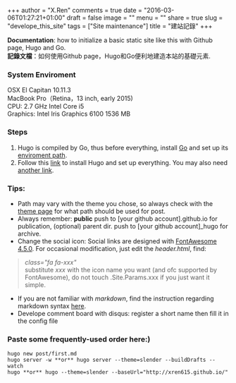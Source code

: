 +++
author = "X.Ren"
comments = true
date = "2016-03-06T01:27:21+01:00"
draft = false
image = ""
menu = ""
share = true
slug = "develope_this_site"
tags = ["Site maintenance"]
title = "建站記錄"
+++

**Documentation**: how to initialize a basic static site like this with Github page, Hugo and Go.  
**記錄文檔**：如何使用Github page，Hugo和Go便利地建造本站的基礎元素.

### System Enviroment

OSX El Capitan 10.11.3  
MacBook Pro（Retina，13 inch, early 2015)  
CPU: 2.7 GHz Intel Core i5  
Graphics: Intel Iris Graphics 6100 1536 MB

### Steps  

1. Hugo is compiled by Go, thus before everything, install [Go](https://golang.org) and set up its [enviroment path](http://blog.csdn.net/lan2720/article/details/20767941).
2. Follow this [link](http://blog.coderzh.com/2015/08/29/hugo/) to install Hugo and set up everything. You may also need [another link](http://blog.bpcoder.com/2015/12/hugo-create-blog/).  

### Tips:  

- Path may vary with the theme you chose, so always check with the [theme page](https://github.com/spf13/hugoThemes) for what path should be used for post.  
- Always remember: **public** push to [your github account].github.io for publication, (optional) parent dir. push to [your github account]_hugo for archive.
- Change the social icon: Social links are designed with [FontAwesome 4.5.0](https://fortawesome.github.io/Font-Awesome/). For occasional modification, just edit the *header.html*, find:  
> *class="fa fa-xxx"*   
substitute *xxx* with the icon name you want (and ofc supported by FontAwesome), do not touch .Site.Params.xxx if you just want it simple.  
- If you are not familiar with *markdown*, find the instruction regarding markdown syntax [here](http://www.jianshu.com/p/q81RER).  
- Develope comment board with disqus: register a short name then fill it in the config file


### Paste some frequently-used order here:)  

	hugo new post/first.md
	hugo server -w **or** hugo server --theme=slender --buildDrafts --watch
	hugo **or** hugo --theme=slender --baseUrl="http://xren615.github.io/"
